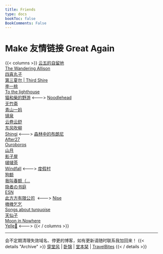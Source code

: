 ```yaml
---
title: Friends
type: docs
bookToc: false
BookComments: False
---
```

# Make 友情链接 Great Again
{{< columns >}}
[云五的自留地](https://yukieyun.net/)\
[The Wandering Allison](https://thewanderingallison.github.io/)\
[四喜丸子](https://fourhappylions.com/)\
[第三夏尔 | Third Shire](https://thirdshire.com/) \
[李一桃](https://yitaoli2023.github.io/yitaoli/) \
[To the lighthouse](http://owlswims.com/) \
[猫和柴的野游](https://meowshiba.com/)
<--->
[Noodlehead](http://noodlehead.life/)\
[无竹斋](http://bamboobone9.com/) \
[青山一妈](https://www.notion.so/e3d519283a9f4412acc1d174ec94e30d) \
[镜泉](https://www.notion.so/1eabb27c1e9c4db7b4480ae7e3d86b02) \
[云卷云舒](https://ephemeris.page/) \
[东风吹柳](https://dongfeng.space/) \
[Shingi](https://www.shingireservation.com/)
<--->
[森林中的布朗尼](http://pandapanderson.wordpress.com/) \
[After27](http://after27.me/)\
[Ouroboros](https://utopia.pursuitus.com/) \
[山月](https://sanguok.com/) \
[影子屋](https://blog.bgme.me/) \
[啵啵茶](https://changxiawushi.github.io/) \
[Windfall](https://blog.conditionalwind.space/)
<--->
[度假村](http://yocson.com/)\
[狗额](https://xnth97.github.io/) \
[我叫春额（…](http://brookcl.in/) \
[隐者の书庭](http://paxinla.github.io/)\
[ESN](https://blog-rouge-xi.vercel.app/) \
[此方方有限公司](https://blog.konata.co/) 
<--->
[Nise](https://blog.wraith615.xyz/) \
[嘰嘰乞乞](https://tiffahahahu7.github.io/gigigatgat/zh-tw/) \
[Songs about turquoise](https://turquoise.one/) \
[天仙子](https://tianxianzi.me) \
[Moon in Nowhere](https://innowhere.icu/) \
[Yelle🦋](https://yelleis.top/)
<--->
{{< / columns >}}

---
会不定期清理失效域名、停更的博客，如有更新请随时联系我加回来！
{{< details "Archive" >}}
[穿堂风](https://machasoul.com/) | [卧锦](https://crescendomeow.wordpress.com/) | [堂本栞](https://shiorireads.ca/) | 
[TravelBites](http://travelbites.life/)
{{< / details >}}
